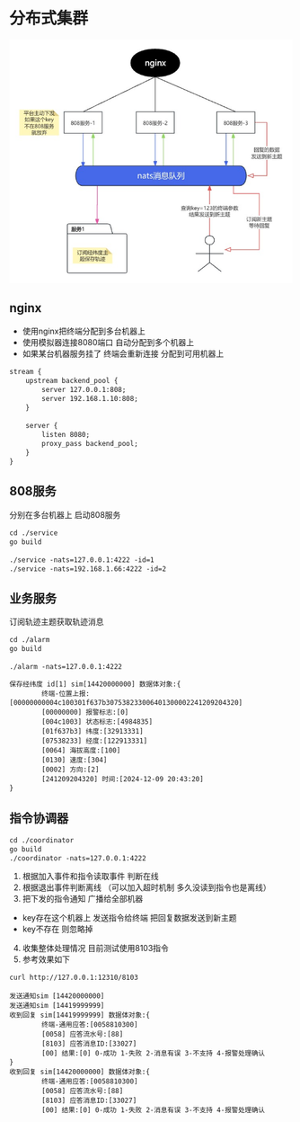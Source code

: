 # 分布式集群

![架构图](./testdata/集群方案.jpg)

<h2 id="nginx"> nginx </h2>

- 使用nginx把终端分配到多台机器上
- 使用模拟器连接8080端口 自动分配到多个机器上
- 如果某台机器服务挂了 终端会重新连接 分配到可用机器上
``` nginx
stream {
    upstream backend_pool {
        server 127.0.0.1:808;
        server 192.168.1.10:808;
    }

    server {
        listen 8080;
        proxy_pass backend_pool;
    }
}
```

<h2 id="service"> 808服务 </h2>

分别在多台机器上 启动808服务
```
cd ./service
go build

./service -nats=127.0.0.1:4222 -id=1
./service -nats=192.168.1.66:4222 -id=2
```

<h2 id="alarm"> 业务服务 </h2>

订阅轨迹主题获取轨迹消息
```
cd ./alarm
go build

./alarm -nats=127.0.0.1:4222

```

```
保存经纬度 id[1] sim[14420000000] 数据体对象:{
        终端-位置上报:[00000000004c100301f637b307538233006401300002241209204320]
        [00000000] 报警标志:[0]
        [004c1003] 状态标志:[4984835]
        [01f637b3] 纬度:[32913331]
        [07538233] 经度:[122913331]
        [0064] 海拔高度:[100]
        [0130] 速度:[304]
        [0002] 方向:[2]
        [241209204320] 时间:[2024-12-09 20:43:20]
}
```

<h2 id="coordinator"> 指令协调器 </h2>

```
cd ./coordinator
go build
./coordinator -nats=127.0.0.1:4222
```

1. 根据加入事件和指令读取事件 判断在线
2. 根据退出事件判断离线 （可以加入超时机制 多久没读到指令也是离线）
3. 把下发的指令通知 广播给全部机器
- key存在这个机器上 发送指令给终端 把回复数据发送到新主题
- key不存在 则忽略掉
4. 收集整体处理情况 目前测试使用8103指令
5. 参考效果如下
```
curl http://127.0.0.1:12310/8103

发送通知sim [14420000000]
发送通知sim [14419999999]
收到回复 sim[14419999999] 数据体对象:{
        终端-通用应答:[0058810300]
        [0058] 应答流水号:[88]
        [8103] 应答消息ID:[33027]
        [00] 结果:[0] 0-成功 1-失败 2-消息有误 3-不支持 4-报警处理确认
}
收到回复 sim[14420000000] 数据体对象:{
        终端-通用应答:[0058810300]
        [0058] 应答流水号:[88]
        [8103] 应答消息ID:[33027]
        [00] 结果:[0] 0-成功 1-失败 2-消息有误 3-不支持 4-报警处理确认

```
